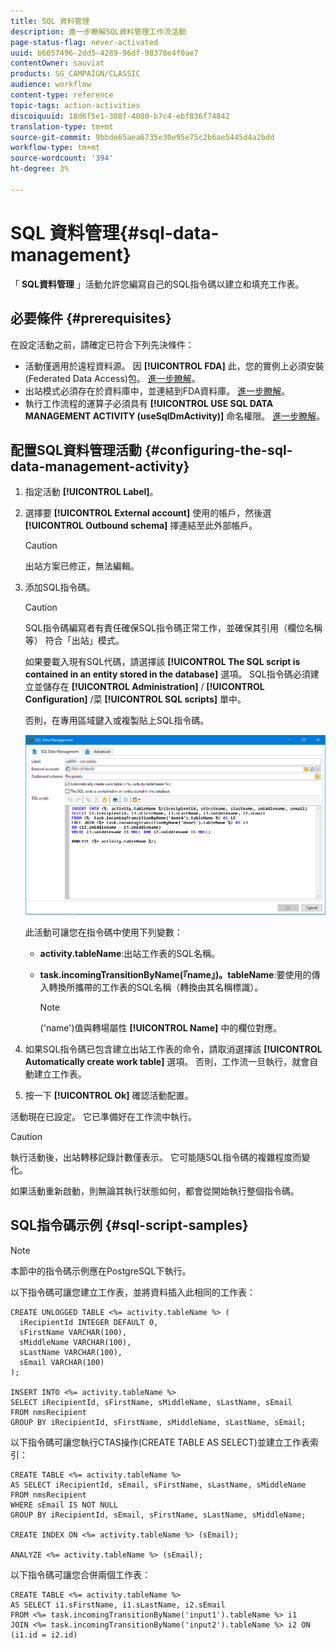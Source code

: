 ```yaml
---
title: SQL 資料管理
description: 進一步瞭解SQL資料管理工作流活動
page-status-flag: never-activated
uuid: b6057496-2dd5-4289-96df-98378e4f0ae7
contentOwner: sauviat
products: SG_CAMPAIGN/CLASSIC
audience: workflow
content-type: reference
topic-tags: action-activities
discoiquuid: 18d6f5e1-308f-4080-b7c4-ebf836f74842
translation-type: tm+mt
source-git-commit: 9bbde65aea6735e30e95e75c2b6ae5445d4a2bdd
workflow-type: tm+mt
source-wordcount: '394'
ht-degree: 3%

---
```



# SQL 資料管理{#sql-data-management}

「 **SQL資料管理** 」活動允許您編寫自己的SQL指令碼以建立和填充工作表。

## 必要條件 {#prerequisites}

在設定活動之前，請確定已符合下列先決條件：

* 活動僅適用於遠程資料源。 因 **[!UICONTROL FDA]** 此，您的實例上必須安裝(Federated Data Access)包。 [進一步瞭解](../../installation/using/about-fda.md)。
* 出站模式必須存在於資料庫中，並連結到FDA資料庫。 [進一步瞭解](../../configuration/using/about-schema-reference.md)。
* 執行工作流程的運算子必須具有 **[!UICONTROL USE SQL DATA MANAGEMENT ACTIVITY (useSqlDmActivity)]** 命名權限。 [進一步瞭解](../../platform/using/access-management.md#named-rights)。

## 配置SQL資料管理活動 {#configuring-the-sql-data-management-activity}

1. 指定活動 **[!UICONTROL Label]**。
1. 選擇要 **[!UICONTROL External account]** 使用的帳戶，然後選 **[!UICONTROL Outbound schema]** 擇連結至此外部帳戶。

   >[!CAUTION]
   >
   >出站方案已修正，無法編輯。

1. 添加SQL指令碼。

   >[!CAUTION]
   >
   >SQL指令碼編寫者有責任確保SQL指令碼正常工作，並確保其引用（欄位名稱等） 符合「出站」模式。

   如果要載入現有SQL代碼，請選擇該 **[!UICONTROL The SQL script is contained in an entity stored in the database]** 選項。 SQL指令碼必須建立並儲存在 **[!UICONTROL Administration]** / **[!UICONTROL Configuration]** /菜 **[!UICONTROL SQL scripts]** 單中。

   否則，在專用區域鍵入或複製貼上SQL指令碼。

   ![](assets/sql_datamanagement.png)

   此活動可讓您在指令碼中使用下列變數：

   * **activity.tableName**:出站工作表的SQL名稱。
   * **task.incomingTransitionByName(『name』)。tableName**:要使用的傳入轉換所攜帶的工作表的SQL名稱（轉換由其名稱標識）。

      >[!NOTE]
      >
      >(&#39;name&#39;)值與轉場屬性 **[!UICONTROL Name]** 中的欄位對應。

1. 如果SQL指令碼已包含建立出站工作表的命令，請取消選擇該 **[!UICONTROL Automatically create work table]** 選項。 否則，工作流一旦執行，就會自動建立工作表。
1. 按一下 **[!UICONTROL Ok]** 確認活動配置。

活動現在已設定。 它已準備好在工作流中執行。

>[!CAUTION]
>
>執行活動後，出站轉移記錄計數僅表示。 它可能隨SQL指令碼的複雜程度而變化。
>  
>如果活動重新啟動，則無論其執行狀態如何，都會從開始執行整個指令碼。

## SQL指令碼示例 {#sql-script-samples}

>[!NOTE]
>
>本節中的指令碼示例應在PostgreSQL下執行。

以下指令碼可讓您建立工作表，並將資料插入此相同的工作表：

```
CREATE UNLOGGED TABLE <%= activity.tableName %> (
  iRecipientId INTEGER DEFAULT 0,
  sFirstName VARCHAR(100),
  sMiddleName VARCHAR(100),
  sLastName VARCHAR(100),
  sEmail VARCHAR(100)
);

INSERT INTO <%= activity.tableName %>
SELECT iRecipientId, sFirstName, sMiddleName, sLastName, sEmail
FROM nmsRecipient
GROUP BY iRecipientId, sFirstName, sMiddleName, sLastName, sEmail;
```

以下指令碼可讓您執行CTAS操作(CREATE TABLE AS SELECT)並建立工作表索引：

```
CREATE TABLE <%= activity.tableName %>
AS SELECT iRecipientId, sEmail, sFirstName, sLastName, sMiddleName
FROM nmsRecipient
WHERE sEmail IS NOT NULL
GROUP BY iRecipientId, sEmail, sFirstName, sLastName, sMiddleName;

CREATE INDEX ON <%= activity.tableName %> (sEmail);

ANALYZE <%= activity.tableName %> (sEmail);
```

以下指令碼可讓您合併兩個工作表：

```
CREATE TABLE <%= activity.tableName %>
AS SELECT i1.sFirstName, i1.sLastName, i2.sEmail
FROM <%= task.incomingTransitionByName('input1').tableName %> i1
JOIN <%= task.incomingTransitionByName('input2').tableName %> i2 ON (i1.id = i2.id)
```

